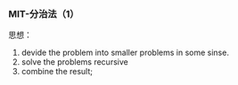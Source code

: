 ### MIT-分治法（1）

思想：

1. devide the problem into smaller problems in some sinse.
2. solve the problems recursive
3. combine the result;

